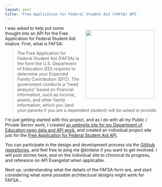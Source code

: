 ```yaml
---
layout: post
title: 'Free Application for Federal Student Aid (FAFSA) API'
---
```

<p><a href="https://ed-data.github.io/fafsa-api"><img style="padding: 15px;" src="https://s3.amazonaws.com/kinlane-productions/federal-government/ed/fafsa-form.jpg" alt="" width="225" align="right" /></a></p>
<p>I was asked to help put some thought into an API for the Free Application for Federal Student Aid iniative. First, what is FAFSA:</p>
<blockquote>The Free Application for Federal Student Aid (FAFSA) is the form the U.S. Department of Education (ED) requires to determine your Expected Family Contribution (EFC). The government conducts a &ldquo;need analysis&rdquo; based on financial information, such as income, assets, and other family information, which you (and your parents if you are a dependent student) will be asked to provide.</blockquote>
<p>I'm just getting started with this project, and as I do with all my Public / Private Sector work, I created <a href="http://ed-data.github.io/developer/index.html">an umbrella site for my Department of Education open data and API work</a>, and created an individual project site just for the <a href="http://ed-data.github.io/developer/index.html">Free Application for Federal Student Aid API</a>.</p>
<p>You can participate in the design and development process via the <a href="https://github.com/ed-data">Gitihub repositories</a>, and feel free to ping me @kinlane if you want to get involved. I will post stories here, and on the individual site to chronical its progress, and reference on API Evangelist when applicable.</p>
<p>Next up, understanding what the details of the FAFSA form are, and start considering what some possible architectural designs might work for FAFSA...</p>